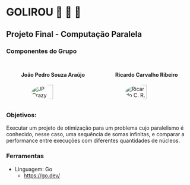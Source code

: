 # GOLIROU 🐹 🤝 🦍

## Projeto Final - Computação Paralela

### Componentes do Grupo
<head>
  <style>
  .column {
    float: left;
    display: flex;
    flex-direction: column;
    align-items: center;
    justify-content: center;
    width: 45%;
    padding: 10px;
  }
  .row {
    display: flex;
    justify-content: space-evenly;
    align-items: center;
  }
  h4 {
    text-align: center;
  }
  img {
    border-radius: 50%;
    height: 50%;
    width: 50%;
  }
  </style>
</head>
    
<body>
  <div class="row">
    <div class="column">
      <h4>João Pedro Souza Araújo</h4>
      <img src="https://avatars.githubusercontent.com/u/50057516?v=4" alt="JP Crazy">
    </div>
    <div class="column">
      <h4>Ricardo Carvalho Ribeiro</h4>
      <img src="https://avatars.githubusercontent.com/u/38461586?v=4" alt="Ricardo C. R.">
    </div>
  </div>
</body>


### Objetivos:

Executar um projeto de otimização para um problema cujo paralelismo é conhecido, nesse caso, uma sequência de somas infinitas, e comparar a performance entre execuções com diferentes quantidades de núcleos.

### Ferramentas

- Linguagem: Go
  - <https://go.dev/>


